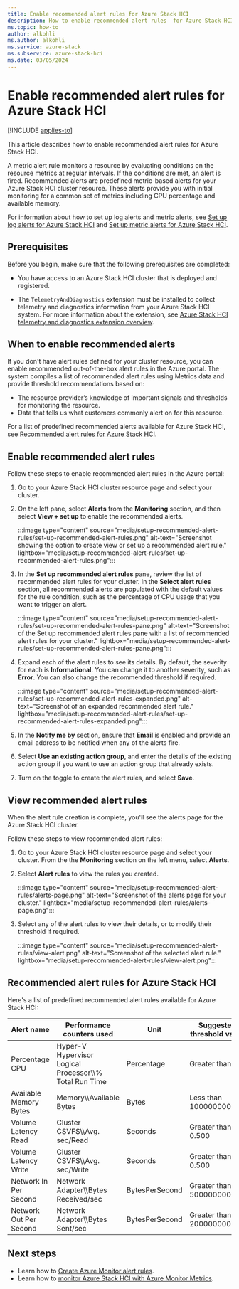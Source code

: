```yaml
---
title: Enable recommended alert rules for Azure Stack HCI
description: How to enable recommended alert rules  for Azure Stack HCI.
ms.topic: how-to
author: alkohli
ms.author: alkohli
ms.service: azure-stack
ms.subservice: azure-stack-hci
ms.date: 03/05/2024
---
```


# Enable recommended alert rules for Azure Stack HCI

[!INCLUDE [applies-to](../../includes/hci-applies-to-23h2.md)]

This article describes how to enable recommended alert rules for Azure Stack HCI.

A metric alert rule monitors a resource by evaluating conditions on the resource metrics at regular intervals. If the conditions are met, an alert is fired. Recommended alerts are predefined metric-based alerts for your Azure Stack HCI cluster resource. These alerts provide you with initial monitoring for a common set of metrics including CPU percentage and available memory.

For information about how to set up log alerts and metric alerts, see [Set up log alerts for Azure Stack HCI](./setup-hci-system-alerts.md) and [Set up metric alerts for Azure Stack HCI](./setup-metric-alerts.md).

## Prerequisites

Before you begin, make sure that the following prerequisites are completed:

- You have access to an Azure Stack HCI cluster that is deployed and registered.

- The `TelemetryAndDiagnostics` extension must be installed to collect telemetry and diagnostics information from your Azure Stack HCI system. For more information about the extension, see [Azure Stack HCI telemetry and diagnostics extension overview](../concepts/telemetry-and-diagnostics-overview.md).

## When to enable recommended alerts

If you don't have alert rules defined for your cluster resource, you can enable recommended out-of-the-box alert rules in the Azure portal. The system compiles a list of recommended alert rules using Metrics data and provide threshold recommendations based on:

- The resource provider’s knowledge of important signals and thresholds for monitoring the resource.
- Data that tells us what customers commonly alert on for this resource.

For a list of predefined recommended alerts available for Azure Stack HCI, see [Recommended alert rules for Azure Stack HCI](#recommended-alert-rules-for-azure-stack-hci).

## Enable recommended alert rules

Follow these steps to enable recommended alert rules in the Azure portal:

1. Go to your Azure Stack HCI cluster resource page and select your cluster.

1. On the left pane, select **Alerts** from the **Monitoring** section, and then select **View + set up** to enable the recommended alerts.

    :::image type="content" source="media/setup-recommended-alert-rules/set-up-recommended-alert-rules.png" alt-text="Screenshot showing the option to create view or set up a recommended alert rule." lightbox="media/setup-recommended-alert-rules/set-up-recommended-alert-rules.png":::

1. In the **Set up recommended alert rules** pane, review the list of recommended alert rules for your cluster. In the **Select alert rules** section, all recommended alerts are populated with the default values for the rule condition, such as the percentage of CPU usage that you want to trigger an alert.

    :::image type="content" source="media/setup-recommended-alert-rules/set-up-recommended-alert-rules-pane.png" alt-text="Screenshot of the Set up recommended alert rules pane with a list of recommended alert rules for your cluster." lightbox="media/setup-recommended-alert-rules/set-up-recommended-alert-rules-pane.png":::

1. Expand each of the alert rules to see its details. By default, the severity for each is **Informational**. You can change it to another severity, such as **Error**. You can also change the recommended threshold if required.

    :::image type="content" source="media/setup-recommended-alert-rules/set-up-recommended-alert-rules-expanded.png" alt-text="Screenshot of an expanded recommended alert rule." lightbox="media/setup-recommended-alert-rules/set-up-recommended-alert-rules-expanded.png":::

1. In the **Notify me by** section, ensure that **Email** is enabled and provide an email address to be notified when any of the alerts fire.

1. Select **Use an existing action group**, and enter the details of the existing action group if you want to use an action group that already exists.

1. Turn on the toggle to create the alert rules, and select **Save**.

## View recommended alert rules

When the alert rule creation is complete, you'll see the alerts page for the Azure Stack HCI cluster.

Follow these steps to view recommended alert rules:

1. Go to your Azure Stack HCI cluster resource page and select your cluster. From the the **Monitoring** section on the left menu, select **Alerts**.

1. Select **Alert rules** to view the rules you created.

    :::image type="content" source="media/setup-recommended-alert-rules/alerts-page.png" alt-text="Screenshot of the alerts page for your cluster." lightbox="media/setup-recommended-alert-rules/alerts-page.png":::

1. Select any of the alert rules to view their details, or to modify their threshold if required.

    :::image type="content" source="media/setup-recommended-alert-rules/view-alert.png" alt-text="Screenshot of the selected alert rule." lightbox="media/setup-recommended-alert-rules/view-alert.png":::

## Recommended alert rules for Azure Stack HCI

Here's a list of predefined recommended alert rules available for Azure Stack HCI:

| Alert name | Performance counters used | Unit | Suggested threshold value |
|--|--|--|--|
| Percentage CPU | Hyper-V Hypervisor Logical Processor\\\\% Total Run Time | Percentage | Greater than 80 |
| Available Memory Bytes | Memory\\\Available Bytes | Bytes | Less than 1000000000 |
| Volume Latency Read | Cluster CSVFS\\\Avg. sec/Read | Seconds | Greater than 0.500 |
| Volume Latency Write | Cluster CSVFS\\\Avg. sec/Write | Seconds | Greater than 0.500 |
| Network In Per Second | Network Adapter\\\Bytes Received/sec | BytesPerSecond | Greater than 500000000000 |
| Network Out Per Second | Network Adapter\\\Bytes Sent/sec | BytesPerSecond | Greater than 200000000000 |

## Next steps

- Learn how to [Create Azure Monitor alert rules](/azure/azure-monitor/alerts/alerts-create-new-alert-rule).
- Learn how to [monitor Azure Stack HCI with Azure Monitor Metrics](./monitor-cluster-with-metrics.md).
